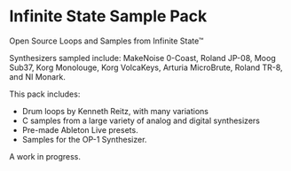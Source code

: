 # Infinite State Sample Pack

Open Source Loops and Samples from Infinite State™

Synthesizers sampled include: MakeNoise 0-Coast, Roland JP-08, Moog Sub37, Korg Monolouge, Korg VolcaKeys, Arturia MicroBrute, Roland TR-8, and NI Monark.

This pack includes:

- Drum loops by Kenneth Reitz, with many variations
- C samples from a large variety of analog and digital synthesizers
- Pre-made Ableton Live presets.
- Samples for the OP-1 Synthesizer.

A work in progress.
